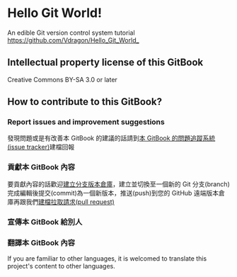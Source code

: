 # Hello Git World!
An edible Git version control system tutorial  
<https://github.com/Vdragon/Hello_Git_World_>

## Intellectual property license of this GitBook
Creative Commons BY-SA 3.0 or later

## How to contribute to this GitBook?
### Report issues and improvement suggestions
發現問題或是有改善本 GitBook 的建議的話請到[本 GitBook 的問題追蹤系統(issue tracker)](../../issues)建檔回報

### 貢獻本 GitBook 內容
要貢獻內容的話歡迎[建立分支版本倉庫](../../fork)，建立並切換至一個新的 Git 分支(branch)完成編輯後提交(commit)為一個新版本，推送(push)到您的 GitHub 遠端版本倉庫再跟我們[建檔拉取請求(pull request)](../../pull/new)

### 宣傳本 GitBook 給別人

### 翻譯本 GitBook 內容
If you are familiar to other languages, it is welcomed to translate this project's content to other languages.
